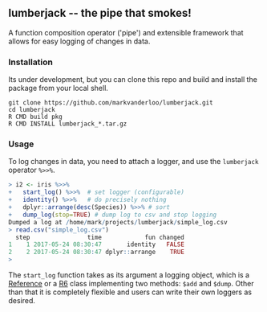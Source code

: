 ## lumberjack -- the pipe that smokes!



A function composition operator ('pipe') and extensible framework
that allows for easy logging of changes in data.

### Installation

Its under development, but you can clone this repo and build and install the
package from your local shell.

```
git clone https://github.com/markvanderloo/lumberjack.git
cd lumberjack
R CMD build pkg
R CMD INSTALL lumberjack_*.tar.gz
```

### Usage

To log changes in data, you need to attach a logger, and use the `lumberjack` operator `%>>%`.

```r
> i2 <- iris %>>%
+   start_log() %>>%  # set logger (configurable)
+   identity() %>>%   # do precisely nothing
+   dplyr::arrange(desc(Species)) %>>% # sort
+   dump_log(stop=TRUE) # dump log to csv and stop logging
Dumped a log at /home/mark/projects/lumberjack/simple_log.csv
> read.csv("simple_log.csv")
  step                time            fun changed
1    1 2017-05-24 08:30:47       identity   FALSE
2    2 2017-05-24 08:30:47 dplyr::arrange    TRUE
> 
```

The `start_log` function takes as its argument a logging object, which is a
[Reference](http://adv-r.had.co.nz/R5.html) or a
[R6](https://cran.r-project.org/web/packages/R6/vignettes/Introduction.html)
class implementing two methods: `$add` and `$dump`.  Other than that it is
completely flexible and users can write their own loggers as desired.



